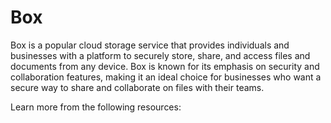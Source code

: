 # Box

Box is a popular cloud storage service that provides individuals and businesses with a platform to securely store, share, and access files and documents from any device. Box is known for its emphasis on security and collaboration features, making it an ideal choice for businesses who want a secure way to share and collaborate on files with their teams.

Learn more from the following resources:

